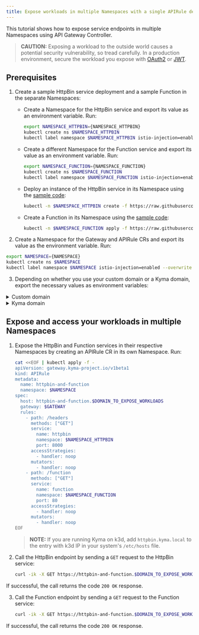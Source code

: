 ```yaml
---
title: Expose workloads in multiple Namespaces with a single APIRule definition
---
```


This tutorial shows how to expose service endpoints in multiple Namespaces using API Gateway Controller.
   > **CAUTION:** Exposing a workload to the outside world causes a potential security vulnerability, so tread carefully. In a production environment, secure the workload you expose with [OAuth2](../apix-05-expose-and-secure-a-workload/apix-05-01-expose-and-secure-workload-oauth2.md) or [JWT](../apix-05-expose-and-secure-a-workload/apix-05-03-expose-and-secure-workload-jwt.md).


##  Prerequisites

1. Create a sample HttpBin service deployment and a sample Function in the separate Namespaces:

   * Create a Namespace for the HttpBin service and export its value as an environment variable. Run:

     ```bash
     export NAMESPACE_HTTPBIN={NAMESPACE_HTTPBIN}
     kubectl create ns $NAMESPACE_HTTPBIN
     kubectl label namespace $NAMESPACE_HTTPBIN istio-injection=enabled --overwrite
     ```

   * Create a different Namespace for the Function service and export its value as an environment variable. Run:

     ```bash
     export NAMESPACE_FUNCTION={NAMESPACE_FUNCTION}
     kubectl create ns $NAMESPACE_FUNCTION
     kubectl label namespace $NAMESPACE_FUNCTION istio-injection=enabled --overwrite
     ```

   * Deploy an instance of the HttpBin service in its Namespace using the [sample code](https://raw.githubusercontent.com/istio/istio/master/samples/httpbin/httpbin.yaml):

     ```bash
     kubectl -n $NAMESPACE_HTTPBIN create -f https://raw.githubusercontent.com/istio/istio/master/samples/httpbin/httpbin.yaml
     ```

   * Create a Function in its Namespace using the [sample code](../assets/function.yaml):

     ```bash
     kubectl -n $NAMESPACE_FUNCTION apply -f https://raw.githubusercontent.com/kyma-project/kyma/main/docs/03-tutorials/assets/function.yaml
     ```

2. Create a Namespace for the Gateway and APIRule CRs and export its value as the environment variable. Run:

  ```bash
  export NAMESPACE={NAMESPACE}
  kubectl create ns $NAMESPACE
  kubectl label namespace $NAMESPACE istio-injection=enabled --overwrite
  ```

3. Depending on whether you use your custom domain or a Kyma domain, export the necessary values as environment variables:
  
<div tabs name="export-values">

  <details>
  <summary>
  Custom domain
  </summary>
    
  ```bash
  export DOMAIN_TO_EXPOSE_WORKLOADS={DOMAIN_NAME}
  export GATEWAY=$NAMESPACE/httpbin-gateway
  ```
  </details>

  <details>
  <summary>
  Kyma domain
  </summary>

  ```bash
  export DOMAIN_TO_EXPOSE_WORKLOADS={KYMA_DOMAIN_NAME}
  export GATEWAY=kyma-system/kyma-gateway
  ```
  </details>
</div> 

## Expose and access your workloads in multiple Namespaces

1. Expose the HttpBin and Function services in their respective Namespaces by creating an APIRule CR in its own Namespace. Run:

   ```bash
   cat <<EOF | kubectl apply -f -
   apiVersion: gateway.kyma-project.io/v1beta1
   kind: APIRule
   metadata:
     name: httpbin-and-function
     namespace: $NAMESPACE
   spec:
     host: httpbin-and-function.$DOMAIN_TO_EXPOSE_WORKLOADS
     gateway: $GATEWAY
     rules:
       - path: /headers
         methods: ["GET"]
         service:
           name: httpbin
           namespace: $NAMESPACE_HTTPBIN
           port: 8000
         accessStrategies:
           - handler: noop
         mutators:
           - handler: noop
       - path: /function
         methods: ["GET"]
         service:
           name: function
           namespace: $NAMESPACE_FUNCTION
           port: 80
         accessStrategies:
           - handler: noop
         mutators:
           - handler: noop
   EOF
   ```

   >**NOTE:** If you are running Kyma on k3d, add `httpbin.kyma.local` to the entry with k3d IP in your system's `/etc/hosts` file.

2. Call the HttpBin endpoint by sending a `GET` request to the HttpBin service:

   ```bash
   curl -ik -X GET https://httpbin-and-function.$DOMAIN_TO_EXPOSE_WORKLOADS/headers
   ```

  If successful, the call returns the code `200 OK` response.

3. Call the Function endpoint by sending a `GET` request to the Function service:

   ```bash
   curl -ik -X GET https://httpbin-and-function.$DOMAIN_TO_EXPOSE_WORKLOADS/function
   ```
  If successful, the call returns the code `200 OK` response.